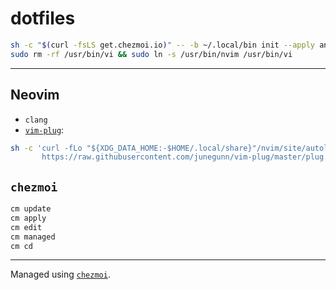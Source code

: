 # dotfiles

```sh
sh -c "$(curl -fsLS get.chezmoi.io)" -- -b ~/.local/bin init --apply andygeorge && ln -s ~/.local/bin/chezmoi ~/.local/bin/cm
sudo rm -rf /usr/bin/vi && sudo ln -s /usr/bin/nvim /usr/bin/vi
```

----

## Neovim

- `clang`
- [`vim-plug`](https://github.com/junegunn/vim-plug#unix-linux):
```sh
sh -c 'curl -fLo "${XDG_DATA_HOME:-$HOME/.local/share}"/nvim/site/autoload/plug.vim --create-dirs \
       https://raw.githubusercontent.com/junegunn/vim-plug/master/plug.vim'
```

## `chezmoi`

```sh
cm update
cm apply
cm edit
cm managed
cm cd
```

----
Managed using [`chezmoi`](https://www.chezmoi.io).

